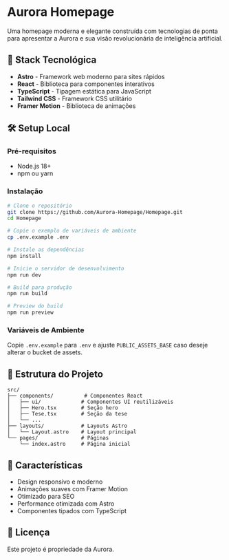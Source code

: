 # Aurora Homepage

Uma homepage moderna e elegante construída com tecnologias de ponta para apresentar a Aurora e sua visão revolucionária de inteligência artificial.

## 🚀 Stack Tecnológica

- **Astro** - Framework web moderno para sites rápidos
- **React** - Biblioteca para componentes interativos
- **TypeScript** - Tipagem estática para JavaScript
- **Tailwind CSS** - Framework CSS utilitário
- **Framer Motion** - Biblioteca de animações

## 🛠️ Setup Local

### Pré-requisitos
- Node.js 18+ 
- npm ou yarn

### Instalação

```bash
# Clone o repositório
git clone https://github.com/Aurora-Homepage/Homepage.git
cd Homepage

# Copie o exemplo de variáveis de ambiente
cp .env.example .env

# Instale as dependências
npm install

# Inicie o servidor de desenvolvimento
npm run dev

# Build para produção
npm run build

# Preview do build
npm run preview
```

### Variáveis de Ambiente

Copie `.env.example` para `.env` e ajuste `PUBLIC_ASSETS_BASE` caso deseje alterar o bucket de assets.

## 📁 Estrutura do Projeto

```
src/
├── components/          # Componentes React
│   ├── ui/             # Componentes UI reutilizáveis
│   ├── Hero.tsx        # Seção hero
│   ├── Tese.tsx        # Seção da tese
│   └── ...
├── layouts/            # Layouts Astro
│   └── Layout.astro    # Layout principal
└── pages/              # Páginas
    └── index.astro     # Página inicial
```

## 🎨 Características

- Design responsivo e moderno
- Animações suaves com Framer Motion
- Otimizado para SEO
- Performance otimizada com Astro
- Componentes tipados com TypeScript

## 📄 Licença

Este projeto é propriedade da Aurora.